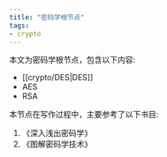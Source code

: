 ```yaml
---
title: "密码学根节点"
tags:
- crypto
---
```


本文为密码学根节点，包含以下内容:

- [[crypto/DES|DES]]
- AES
- RSA

本节点在写作过程中，主要参考了以下书目:

1. 《深入浅出密码学》
1. 《图解密码学技术》